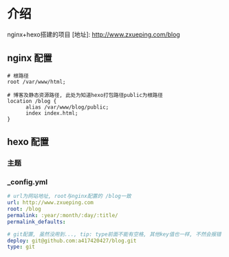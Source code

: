 # 介绍
nginx+hexo搭建的项目
[地址]: http://www.zxueping.com/blog

## nginx 配置

``` 
# 根路径
root /var/www/html;

# 博客及静态资源路径, 此处为知道hexo打包路径public为根路径 
location /blog {
      alias /var/www/blog/public;
      index index.html;
}

```

## hexo 配置
### 主题
[next主题]: https://github.com/theme-next/hexo-theme-next

### _config.yml
```yml
# url为网站地址, root与nginx配置的 /blog一致
url: http://www.zxueping.com
root: /blog
permalink: :year/:month/:day/:title/
permalink_defaults:
```
```yml
# git配置, 虽然没用到..., tip: type前面不能有空格, 其他key值也一样, 不然会报错
deploy: git@github.com:a417420427/blog.git
type: git
```
